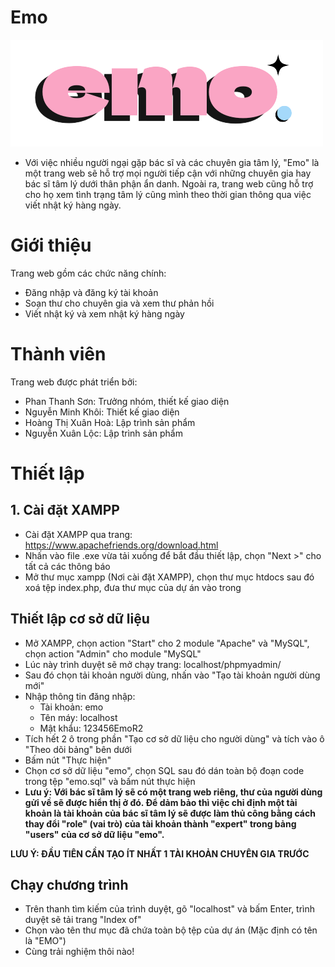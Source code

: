 # Emo

![Logo](/img/logo.png)

* Với việc nhiều người ngại gặp bác sĩ và các chuyên gia tâm lý, "Emo" là một trang web sẽ hỗ trợ mọi người tiếp cận với những chuyên gia hay bác sĩ tâm lý dưới thân phận ẩn danh. Ngoài ra, trang web cũng hỗ trợ cho họ xem tình trạng tâm lý cũng mình theo thời gian thông qua việc viết nhật ký hàng ngày.

# Giới thiệu
Trang web gồm các chức năng chính:
- Đăng nhập và đăng ký tài khoản
- Soạn thư cho chuyên gia và xem thư phản hồi
- Viết nhật ký và xem nhật ký hàng ngày

# Thành viên
Trang web được phát triển bởi:
- Phan Thanh Sơn: Trưởng nhóm, thiết kế giao diện
- Nguyễn Minh Khôi: Thiết kế giao diện
- Hoàng Thị Xuân Hoà: Lập trình sản phẩm
- Nguyễn Xuân Lộc: Lập trình sản phẩm

# Thiết lập

## 1. Cài đặt XAMPP
- Cài đặt XAMPP qua trang: https://www.apachefriends.org/download.html
- Nhấn vào file .exe vừa tải xuống để bắt đầu thiết lập, chọn "Next >" cho tất cả các thông báo 
- Mở thư mục xampp (Nơi cài đặt XAMPP), chọn thư mục htdocs sau đó xoá tệp index.php, đưa thư mục của dự án vào trong

## Thiết lập cơ sở dữ liệu
- Mở XAMPP, chọn action "Start" cho 2 module "Apache" và "MySQL", chọn action "Admin" cho module "MySQL"
- Lúc này trình duyệt sẽ mở chạy trang: localhost/phpmyadmin/
- Sau đó chọn tải khoản người dùng, nhấn vào "Tạo tài khoản người dùng mới"
- Nhập thông tin đăng nhập:
  - Tài khoản: emo
  - Tên máy: localhost
  - Mật khẩu: 123456EmoR2
- Tích hết 2 ô trong phần "Tạo cơ sở dữ liệu cho người dùng" và tích vào ô "Theo dõi bảng" bên dưới
- Bấm nút "Thực hiện"
- Chọn cơ sở dữ liệu "emo", chọn SQL sau đó dán toàn bộ đoạn code trong tệp "emo.sql" và bấm nút thực hiện
- **Lưu ý: Với bác sĩ tâm lý sẽ có một trang web riêng, thư của người dùng gửi về sẽ được hiển thị ở đó. Để dảm bảo thì việc chỉ định một tài khoản là tài khoản của bác sĩ tâm lý sẽ được làm thủ công bằng cách thay đổi "role" (vai trò) của tài khoản thành "expert" trong bảng "users" của cơ sở dữ liệu "emo".**

**LƯU Ý: ĐẦU TIÊN CẦN TẠO ÍT NHẤT 1 TÀI KHOẢN CHUYÊN GIA TRƯỚC**

## Chạy chương trình
- Trên thanh tìm kiếm của trình duyệt, gõ "localhost" và bấm Enter, trình duyệt sẽ tải trang "Index of"
- Chọn vào tên thư mục đã chứa toàn bộ tệp của dự án (Mặc định có tên là "EMO")
- Cùng trải nghiệm thôi nào!

